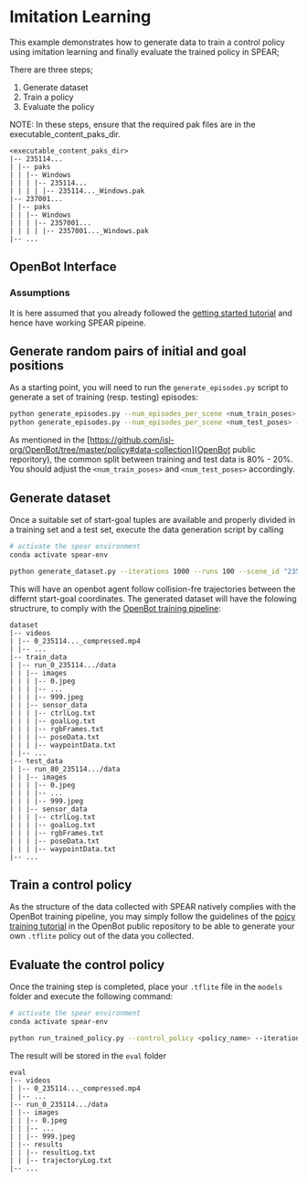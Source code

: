 # Imitation Learning

This example demonstrates how to generate data to train a control policy using imitation learning and finally evaluate the trained policy in SPEAR;

There are three steps;
1. Generate dataset
2. Train a policy 
3. Evaluate the policy

NOTE: In these steps, ensure that the required pak files are in the executable_content_paks_dir.

```
<executable_content_paks_dir>
|-- 235114...
| |-- paks
| | |-- Windows
| | | |-- 235114...
| | | | |-- 235114..._Windows.pak
|-- 237001...
| |-- paks
| | |-- Windows
| | | |-- 2357001...
| | | | |-- 2357001..._Windows.pak
|-- ...
```

## OpenBot Interface

### Assumptions

It is here assumed that you already followed the [getting started tutorial](https://github.com/isl-org/spear/blob/main/docs/getting_started.md) and hence have working SPEAR pipeine. 

## Generate random pairs of initial and goal positions

As a starting point, you will need to run the `generate_episodes.py` script to generate a set of training (resp. testing) episodes:

```bash
python generate_episodes.py --num_episodes_per_scene <num_train_poses> --episodes_file <path_to_output_episodes_folder/train_episodes.csv> 
python generate_episodes.py --num_episodes_per_scene <num_test_poses> --episodes_file <path_to_output_episodes_folder/test_episodes.csv> 
```
As mentioned in the [https://github.com/isl-org/OpenBot/tree/master/policy#data-collection](OpenBot public reporitory), the common split between training and test data is 80% - 20%. You should adjust the `<num_train_poses>` and `<num_test_poses>` accordingly.

## Generate dataset

Once a suitable set of start-goal tuples are available and properly divided in a training set and a test set, execute the data generation script by calling

```bash
# activate the spear environment
conda activate spear-env

python generate_dataset.py --iterations 1000 --runs 100 --scene_id "235554..." --create_video --create_plot
```

This will have an openbot agent follow collision-fre trajectories between the differnt start-goal coordinates. 
The generated dataset will have the folowing structrure, to comply with the [OpenBot training pipeline](https://github.com/isl-org/OpenBot/tree/master/policy):

```
dataset
|-- videos
| |-- 0_235114..._compressed.mp4
| |-- ...
|-- train_data
| |-- run_0_235114.../data
| | |-- images
| | | |-- 0.jpeg
| | | |-- ...
| | | |-- 999.jpeg
| | |-- sensor_data
| | | |-- ctrlLog.txt
| | | |-- goalLog.txt
| | | |-- rgbFrames.txt
| | | |-- poseData.txt
| | | |-- waypointData.txt
| |-- ...
|-- test_data
| |-- run_80_235114.../data
| | |-- images
| | | |-- 0.jpeg
| | | |-- ...
| | | |-- 999.jpeg
| | |-- sensor_data
| | | |-- ctrlLog.txt
| | | |-- goalLog.txt
| | | |-- rgbFrames.txt
| | | |-- poseData.txt
| | | |-- waypointData.txt
|-- ...
```

## Train a control policy

As the structure of the data collected with SPEAR natively complies with the OpenBot training pipeline, you may simply follow the guidelines of the [poicy training tutorial](https://github.com/isl-org/OpenBot/tree/master/policy#policy-training) in the OpenBot public repository to be able to generate your own `.tflite` policy out of the data you collected.

## Evaluate the control policy

Once the training step is completed, place your `.tflite` file in the `models` folder and execute the following command:

```bash
# activate the spear environment
conda activate spear-env

python run_trained_policy.py --control_policy <policy_name> --iterations 1000 --runs 100 --scene_id "235554..." --create_video --create_plot
```

The result will be stored in the `eval` folder

```
eval
|-- videos
| |-- 0_235114..._compressed.mp4
| |-- ...
|-- run_0_235114.../data
| |-- images
| | |-- 0.jpeg
| | |-- ...
| | |-- 999.jpeg
| |-- results
| | |-- resultLog.txt
| | |-- trajectoryLog.txt
|-- ...
```
